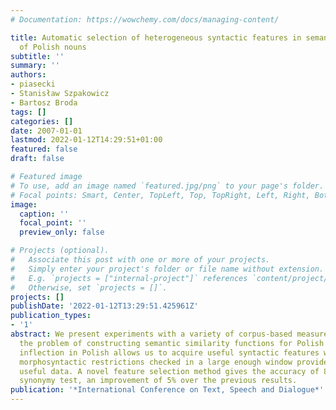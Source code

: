 ```yaml
---
# Documentation: https://wowchemy.com/docs/managing-content/

title: Automatic selection of heterogeneous syntactic features in semantic similarity
  of Polish nouns
subtitle: ''
summary: ''
authors:
- piasecki
- Stanisław Szpakowicz
- Bartosz Broda
tags: []
categories: []
date: 2007-01-01
lastmod: 2022-01-12T14:29:51+01:00
featured: false
draft: false

# Featured image
# To use, add an image named `featured.jpg/png` to your page's folder.
# Focal points: Smart, Center, TopLeft, Top, TopRight, Left, Right, BottomLeft, Bottom, BottomRight.
image:
  caption: ''
  focal_point: ''
  preview_only: false

# Projects (optional).
#   Associate this post with one or more of your projects.
#   Simply enter your project's folder or file name without extension.
#   E.g. `projects = ["internal-project"]` references `content/project/deep-learning/index.md`.
#   Otherwise, set `projects = []`.
projects: []
publishDate: '2022-01-12T13:29:51.425961Z'
publication_types:
- '1'
abstract: We present experiments with a variety of corpus-based measures applied to
  the problem of constructing semantic similarity functions for Polish nouns. Rich
  inflection in Polish allows us to acquire useful syntactic features without parsing;
  morphosyntactic restrictions checked in a large enough window provide sufficiently
  useful data. A novel feature selection method gives the accuracy of 86% on the WordNet-based
  synonymy test, an improvement of 5% over the previous results.
publication: '*International Conference on Text, Speech and Dialogue*'
---
```

